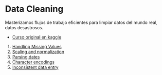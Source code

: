 # Data Cleaning

Masterizamos flujos de trabajo eficientes para limpiar datos del mundo real, datos desastrosos.

- [Curso original en kaggle][data-cleaning]

1. [Handling Missing Values](./01-handling-missing-values)
2. [Scaling and normalization](./02-scaling-and-normalization)
2. [Parsing dates](./03-parsing-dates)
2. [Character encodings](./04-character-encodings)
2. [Inconsistent data entry](./05-inconsistent-data-entry)


<!-- LINKS -->
[data-cleaning]:https://www.kaggle.com/learn/data-cleaning
